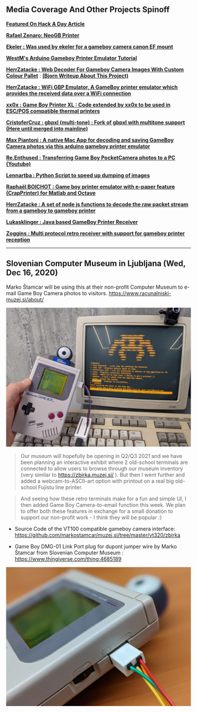 ## Media Coverage And Other Projects Spinoff

**[Featured On Hack A Day Article](https://hackaday.com/2017/12/01/arduino-saves-gameboy-camera/)**

**[Rafael Zenaro: NeoGB Printer](https://github.com/zenaro147/Yet-Another-GBP-Emulator)**

**[Ekeler : Was used by ekeler for a gameboy camera canon EF mount](http://ekeler.com/game-boy-camera-canon-ef-mount/)**

**[WestM's Arduino Gameboy Printer Emulator Tutorial](https://westm.co.uk/arduino-game-boy-printer-emulator/)**

**[HerrZatacke : Web Decoder For Gameboy Camera Images With Custom Colour Pallet](https://herrzatacke.github.io/gb-printer-web)** : **[(Bjorn Writeup About This Project)](https://gameboymaniac.com/new-website-for-decoding-game-boy-photos/)**

**[HerrZatacke : WiFi GBP Emulator, A GameBoy printer emulator which provides the received data over a WiFi connection](https://github.com/HerrZatacke/wifi-gbp-emulator)**

**[xx0x : Game Boy Printer XL : Code extended by xx0x to be used in ESC/POS compatible thermal printers](https://github.com/xx0x/gbpxl)**

**[CristoferCruz : gbpxl (multi-tone) : Fork of gbpxl with multitone support (Here until merged into mainline)](https://github.com/cristofercruz/gbpxl)**

**[Max Piantoni : A native Mac App for decoding and saving GameBoy Camera photos via this arduino gameboy printer emulator](https://www.maxpiantoni.com/projects/gbcamstudio/)**

**[Re.Enthused : Transferring Game Boy PocketCamera photos to a PC (Youtube)](https://www.youtube.com/watch?v=KttoycleK8c)**

**[Lennartba : Python Script to speed up dumping of images](https://github.com/lennartba/gbpinter_dump2image_py)**

**[Raphaël BOICHOT : Game boy printer emulator with e-paper feature (CrapPrinter) for Matlab and Octave](https://github.com/mofosyne/GameboyPrinterPaperSimulation)**

**[HerrZatacke : A set of node js functions to decode the raw packet stream from a gameboy to gameboy printer](https://www.npmjs.com/package/gbp-decode)**

**[Lukasklinger : Java based GameBoy Printer Receiver](https://github.com/lukasklinger/GameBoyPrinterReceiver)**

**[Zoggins : Multi protocol retro receiver with support for gameboy printer reception](https://github.com/retrospy/RetroSpy)**

--------

## Slovenian Computer Museum in Ljubljana (Wed, Dec 16, 2020)

Marko Štamcar will be using this at their non-profit Computer Museum to e-mail Game Boy Camera photos to visitors. https://www.racunalniski-muzej.si/about/

![3D Printed Plug](./SlovenianComputerMuseumLjubljana/VT100.jpg)

> Our museum will hopefully be opening in Q2/Q3 2021 and we have been planning an interactive exhibit where 2 old-school terminals are connected to allow users to browse through our museum inventory (very similar to https://zbirka.muzej.si/ ). But then I went further and added a webcam-to-ASCII-art option with printout on a real big old-school Fujistu line printer.

> And seeing how these retro terminals make for a fun and simple UI, I then added Game Boy Camera-to-email function this week. We plan to offer both these features in exchange for a small donation to support our non-profit work - I think they will be popular :)

* Source Code of the VT100 compatible gameboy camera interface: https://github.com/markostamcar/muzej.si/tree/master/vt320/zbirka

* Game Boy DMG-01 Link Port plug for dupont jumper wire by Marko Štamcar from Slovenian Computer Museum : https://www.thingiverse.com/thing:4685189

![3D Printed Plug](./SlovenianComputerMuseumLjubljana/3DprintedGBLinkPlug.jpg)